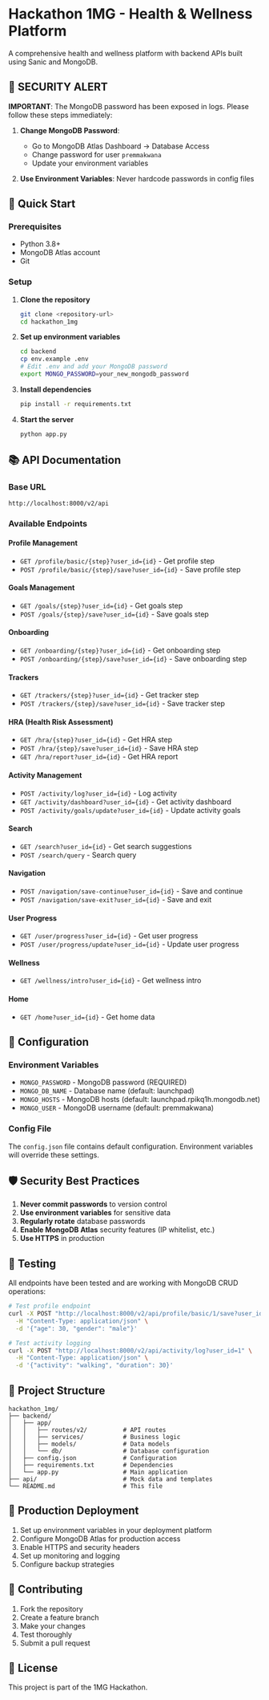 # Hackathon 1MG - Health & Wellness Platform

A comprehensive health and wellness platform with backend APIs built using Sanic and MongoDB.

## 🚨 **SECURITY ALERT**

**IMPORTANT**: The MongoDB password has been exposed in logs. Please follow these steps immediately:

1. **Change MongoDB Password**: 
   - Go to MongoDB Atlas Dashboard → Database Access
   - Change password for user `premmakwana`
   - Update your environment variables

2. **Use Environment Variables**: Never hardcode passwords in config files

## 🚀 Quick Start

### Prerequisites
- Python 3.8+
- MongoDB Atlas account
- Git

### Setup

1. **Clone the repository**
   ```bash
   git clone <repository-url>
   cd hackathon_1mg
   ```

2. **Set up environment variables**
   ```bash
   cd backend
   cp env.example .env
   # Edit .env and add your MongoDB password
   export MONGO_PASSWORD=your_new_mongodb_password
   ```

3. **Install dependencies**
   ```bash
   pip install -r requirements.txt
   ```

4. **Start the server**
   ```bash
   python app.py
   ```

## 📚 API Documentation

### Base URL
```
http://localhost:8000/v2/api
```

### Available Endpoints

#### Profile Management
- `GET /profile/basic/{step}?user_id={id}` - Get profile step
- `POST /profile/basic/{step}/save?user_id={id}` - Save profile step

#### Goals Management
- `GET /goals/{step}?user_id={id}` - Get goals step
- `POST /goals/{step}/save?user_id={id}` - Save goals step

#### Onboarding
- `GET /onboarding/{step}?user_id={id}` - Get onboarding step
- `POST /onboarding/{step}/save?user_id={id}` - Save onboarding step

#### Trackers
- `GET /trackers/{step}?user_id={id}` - Get tracker step
- `POST /trackers/{step}/save?user_id={id}` - Save tracker step

#### HRA (Health Risk Assessment)
- `GET /hra/{step}?user_id={id}` - Get HRA step
- `POST /hra/{step}/save?user_id={id}` - Save HRA step
- `GET /hra/report?user_id={id}` - Get HRA report

#### Activity Management
- `POST /activity/log?user_id={id}` - Log activity
- `GET /activity/dashboard?user_id={id}` - Get activity dashboard
- `POST /activity/goals/update?user_id={id}` - Update activity goals

#### Search
- `GET /search?user_id={id}` - Get search suggestions
- `POST /search/query` - Search query

#### Navigation
- `POST /navigation/save-continue?user_id={id}` - Save and continue
- `POST /navigation/save-exit?user_id={id}` - Save and exit

#### User Progress
- `GET /user/progress?user_id={id}` - Get user progress
- `POST /user/progress/update?user_id={id}` - Update user progress

#### Wellness
- `GET /wellness/intro?user_id={id}` - Get wellness intro

#### Home
- `GET /home?user_id={id}` - Get home data

## 🔧 Configuration

### Environment Variables
- `MONGO_PASSWORD` - MongoDB password (REQUIRED)
- `MONGO_DB_NAME` - Database name (default: launchpad)
- `MONGO_HOSTS` - MongoDB hosts (default: launchpad.rpikq1h.mongodb.net)
- `MONGO_USER` - MongoDB username (default: premmakwana)

### Config File
The `config.json` file contains default configuration. Environment variables will override these settings.

## 🛡️ Security Best Practices

1. **Never commit passwords** to version control
2. **Use environment variables** for sensitive data
3. **Regularly rotate** database passwords
4. **Enable MongoDB Atlas** security features (IP whitelist, etc.)
5. **Use HTTPS** in production

## 🧪 Testing

All endpoints have been tested and are working with MongoDB CRUD operations:

```bash
# Test profile endpoint
curl -X POST "http://localhost:8000/v2/api/profile/basic/1/save?user_id=1" \
  -H "Content-Type: application/json" \
  -d '{"age": 30, "gender": "male"}'

# Test activity logging
curl -X POST "http://localhost:8000/v2/api/activity/log?user_id=1" \
  -H "Content-Type: application/json" \
  -d '{"activity": "walking", "duration": 30}'
```

## 📁 Project Structure

```
hackathon_1mg/
├── backend/
│   ├── app/
│   │   ├── routes/v2/          # API routes
│   │   ├── services/           # Business logic
│   │   ├── models/             # Data models
│   │   └── db/                 # Database configuration
│   ├── config.json             # Configuration
│   ├── requirements.txt        # Dependencies
│   └── app.py                  # Main application
├── api/                        # Mock data and templates
└── README.md                   # This file
```

## 🚀 Production Deployment

1. Set up environment variables in your deployment platform
2. Configure MongoDB Atlas for production access
3. Enable HTTPS and security headers
4. Set up monitoring and logging
5. Configure backup strategies

## 🤝 Contributing

1. Fork the repository
2. Create a feature branch
3. Make your changes
4. Test thoroughly
5. Submit a pull request

## 📄 License

This project is part of the 1MG Hackathon.